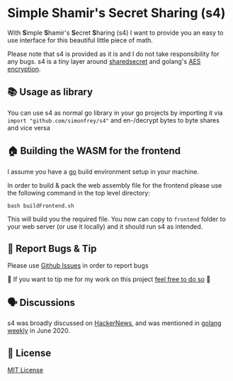 # Simple Shamir's Secret Sharing (s4)

With **S**imple **S**hamir's **S**ecret **S**haring (s4) I want to provide you an easy to use interface for this beautiful little piece of math.

Please note that s4 is provided as it is and I do not take responsibility for any bugs. s4 is a tiny layer around [sharedsecret](https://github.com/posener/sharedsecret) and golang's [AES encryption](https://github.com/gtank/cryptopasta/blob/master/encrypt.go).

## 📚 Usage as library

You can use s4 as normal go library in your go projects by importing it via `import "github.com/simonfrey/s4"` and en-/decrypt
bytes to byte shares and vice versa

## 🏠 Building the WASM for the frontend

I assume you have a [go](https://golang.org/) build environment setup in your machine. 

In order to build & pack the web assembly file for the frontend please use the following command in the top level directory:
```
bash buildFrontend.sh
```

This will build you the required file. You now can copy to `frontend` folder to your web server (or use it locally) and it
should run s4 as intended.

## 💸 Report Bugs & Tip

Please use [Github Issues](https://github.com/simonfrey/s4/issues) in order to report bugs

💸 If you want to tip me for my work on this project [feel free to do so](https://simon-frey.com/tip) 💸

## 🗣 Discussions

s4 was broadly discussed on [HackerNews](https://news.ycombinator.com/item?id=23541949), and was mentioned in [golang weekly](https://golangweekly.com/issues/317) in June 2020.

## 📃 License
[MIT License](https://github.com/simonfrey/s4/blob/master/LICENSE)
